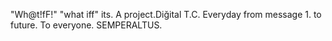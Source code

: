 "Wh@t!fF!" 
"what iff" its. 
A project.Diğital T.C. Everyday from message 1.
to future. To everyone. 
SEMPERALTUS.
